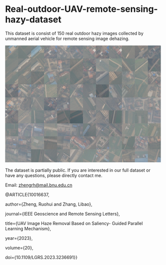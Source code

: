 # Real-outdoor-UAV-remote-sensing-hazy-dataset
This dataset is consist of 150 real outdoor hazy images collected by unmanned aerial vehicle for remote sensing image dehazing.

![Image text](https://github.com/Lyndo125/Real-outdoor-UAV-remote-sensing-hazy-dataset/blob/main/thumbnail.jpg)

The dataset is partially public. If you are interested in our full dataset or have any questions, please directly contact me. 

Email: zhengrh@mail.bnu.edu.cn


@ARTICLE{10016637,

  author={Zheng, Ruohui and Zhang, Libao},
  
  journal={IEEE Geoscience and Remote Sensing Letters}, 
  
  title={UAV Image Haze Removal Based on Saliency- Guided Parallel Learning Mechanism}, 
  
  year={2023},
  
  volume={20},
  
  doi={10.1109/LGRS.2023.3236691}}
